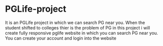 # PGLife-project
It is an PGLife project in which we can search PG near you. When the student shifted to colleges thier is the problem of PG in this project i will create fully responsive pglife website in which you can search PG near you. You can create your account and login into the website

